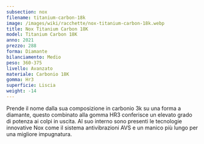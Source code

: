 ```yaml
---
subsection: nox
filename: titanium-carbon-18k
image: /images/wiki/racchette/nox-titanium-carbon-18k.webp
title: Nox Titanium Carbon 18K
model: Titanium Carbon 18K
anno: 2021
prezzo: 288
forma: Diamante
bilanciamento: Medio
peso: 360-375
livello: Avanzato
materiale: Carbonio 18K
gomma: Hr3
superficie: Liscia
weight: -14
---
```

Prende il nome dalla sua composizione in carbonio 3k su una forma a diamante, questo combinato alla gomma HR3 conferisce un elevato grado di potenza ai colpi in uscita. Al suo interno sono presenti le tecnologie innovative Nox come il sistema antivibrazioni AVS e un manico più lungo per una migliore impugnatura.